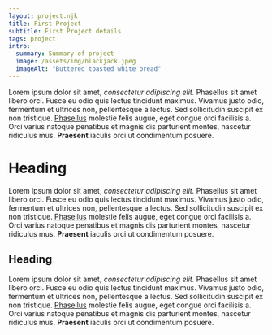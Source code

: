 ```yaml
---
layout: project.njk
title: First Project
subtitle: First Project details
tags: project
intro:
  summary: Summary of project
  image: /assets/img/blackjack.jpeg
  imageAlt: "Buttered toasted white bread"
---
```


Lorem ipsum dolor sit amet, *consectetur adipiscing elit.* Phasellus sit amet libero orci. Fusce eu odio quis lectus tincidunt maximus. Vivamus justo odio, fermentum et ultrices non, pellentesque a lectus. Sed sollicitudin suscipit ex non tristique. [Phasellus](/) molestie felis augue, eget congue orci facilisis a. Orci varius natoque penatibus et magnis dis parturient montes, nascetur ridiculus mus. **Praesent** iaculis orci ut condimentum posuere.

# Heading 

Lorem ipsum dolor sit amet, *consectetur adipiscing elit.* Phasellus sit amet libero orci. Fusce eu odio quis lectus tincidunt maximus. Vivamus justo odio, fermentum et ultrices non, pellentesque a lectus. Sed sollicitudin suscipit ex non tristique. [Phasellus](/) molestie felis augue, eget congue orci facilisis a. Orci varius natoque penatibus et magnis dis parturient montes, nascetur ridiculus mus. **Praesent** iaculis orci ut condimentum posuere.

## Heading 

Lorem ipsum dolor sit amet, *consectetur adipiscing elit.* Phasellus sit amet libero orci. Fusce eu odio quis lectus tincidunt maximus. Vivamus justo odio, fermentum et ultrices non, pellentesque a lectus. Sed sollicitudin suscipit ex non tristique. [Phasellus](/) molestie felis augue, eget congue orci facilisis a. Orci varius natoque penatibus et magnis dis parturient montes, nascetur ridiculus mus. **Praesent** iaculis orci ut condimentum posuere.